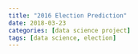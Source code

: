 ```yaml
---
title: "2016 Election Prediction"
date: 2018-03-23
categories: [data science project]
tags: [data science, election]
---
```

